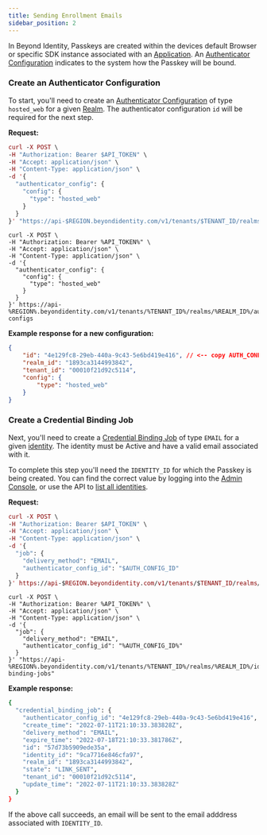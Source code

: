 ```yaml
---
title: Sending Enrollment Emails
sidebar_position: 2
---
```


In Beyond Identity, Passkeys are created within the devices default Browser or specific SDK instance associated with an [Application](/api/v1#tag/Applications). An [Authenticator Configuration](/docs/v1/platform-overview/authenticator-config) indicates to the system how the Passkey will be bound. 

### Create an Authenticator Configuration

To start, you'll need to create an [Authenticator Configuration](/docs/v1/platform-overview/authenticator-config) of type `hosted_web` for a given [Realm](/docs/v1/platform-overview/architecture#realms). The authenticator configuration `id` will be required for the next step. 

**Request:**

```mac tab
curl -X POST \
-H "Authorization: Bearer $API_TOKEN" \
-H "Accept: application/json" \
-H "Content-Type: application/json" \
-d '{ 
  "authenticator_config": {
    "config": {
      "type": "hosted_web"
    }
  }
}' "https://api-$REGION.beyondidentity.com/v1/tenants/$TENANT_ID/realms/$REALM_ID/authenticator-configs"
```
```win tab
curl -X POST \
-H "Authorization: Bearer %API_TOKEN%" \
-H "Accept: application/json" \
-H "Content-Type: application/json" \
-d '{ 
  "authenticator_config": {
    "config": {
      "type": "hosted_web"
    }
  }
}' https://api-%REGION%.beyondidentity.com/v1/tenants/%TENANT_ID%/realms/%REALM_ID%/authenticator-configs
```

**Example response for a new configuration:**

```json
{
    "id": "4e129fc8-29eb-440a-9c43-5e6bd419e416", // <-- copy AUTH_CONFIG_ID from your response
    "realm_id": "1893ca3144993842",
    "tenant_id": "00010f21d92c5114",
    "config": {
        "type": "hosted_web"
    }
}
```

### Create a Credential Binding Job

Next, you'll need to create a [Credential Binding Job](/api/v1#tag/Credential-Binding-Jobs) of type `EMAIL` for a given [identity](http://localhost:3000/api/v1#tag/Identities). The identity must be Active and have a valid email associated with it. 

To complete this step you'll need the `IDENTITY_ID` for which the Passkey is being created. You can find the correct value by logging into the [Admin Console](https://console-us.beyondidentity.com), or use the API to [list all identities](/api/v1/#tag/Identities).

**Request:**

```mac tab
curl -X POST \
-H "Authorization: Bearer $API_TOKEN" \
-H "Accept: application/json" \
-H "Content-Type: application/json" \
-d '{
  "job": {
    "delivery_method": "EMAIL",
    "authenticator_config_id": "$AUTH_CONFIG_ID"
  }
}' https://api-$REGION.beyondidentity.com/v1/tenants/$TENANT_ID/realms/$REALM_ID/identities/$IDENTITY_ID/credential-binding-jobs
```
```win tab
curl -X POST \
-H "Authorization: Bearer %API_TOKEN%" \
-H "Accept: application/json" \
-H "Content-Type: application/json" \
-d '{
  "job": {
    "delivery_method": "EMAIL",
    "authenticator_config_id": "%AUTH_CONFIG_ID%"
  }
}' "https://api-%REGION%.beyondidentity.com/v1/tenants/%TENANT_ID%/realms/%REALM_ID%/identities/%IDENTITY_ID%/credential-binding-jobs"
```

**Example response:**

```bash
{
  "credential_binding_job": {
    "authenticator_config_id": "4e129fc8-29eb-440a-9c43-5e6bd419e416",
    "create_time": "2022-07-11T21:10:33.383828Z",
    "delivery_method": "EMAIL",
    "expire_time": "2022-07-18T21:10:33.381786Z",
    "id": "57d73b5909ede35a",
    "identity_id": "9ca7716e846cfa97",
    "realm_id": "1893ca3144993842",
    "state": "LINK_SENT",
    "tenant_id": "00010f21d92c5114",
    "update_time": "2022-07-11T21:10:33.383828Z"
  }
}
```

If the above call succeeds, an email will be sent to the email adddress associated with `IDENTITY_ID`. 
